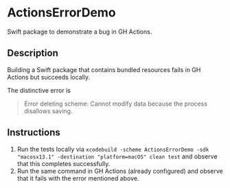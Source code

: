 # ActionsErrorDemo

Swift package to demonstrate a bug in GH Actions.

## Description

Building a Swift package that contains bundled resources fails in GH Actions but succeeds locally.

The distinctive error is

> Error deleting scheme: Cannot modify data because the process disallows saving.

## Instructions

1. Run the tests locally via `xcodebuild -scheme ActionsErrorDemo -sdk "macosx13.1" -destination "platform=macOS" clean test` and observe that this completes successfully.
2. Run the same command in GH Actions (already configured) and observe that it fails with the error mentioned above.
